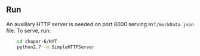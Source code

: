 ## Run
An auxiliary HTTP server is needed on port 8000 serving `NYT/mockData.json` file. To serve, run:
```bash
    cd chaper-6/NYT
    python2.7 -m SimpleHTTPServer
```